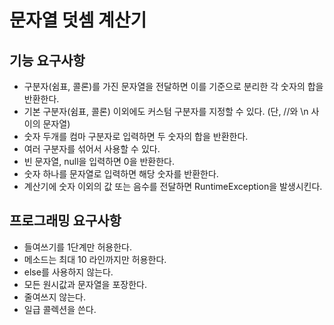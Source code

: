 # 문자열 덧셈 계산기

## 기능 요구사항
 - 구분자(쉼표, 콜론)를 가진 문자열을 전달하면 이를 기준으로 분리한 각 숫자의 합을 반환한다.
 - 기본 구분자(쉼표, 콜론) 이외에도 커스텀 구분자를 지정할 수 있다. (단, //와 \n 사이의 문자열)
 - 숫자 두개를 컴마 구분자로 입력하면 두 숫자의 합을 반환한다.
 - 여러 구분자를 섞어서 사용할 수 있다.
 - 빈 문자열, null을 입력하면 0을 반환한다.
 - 숫자 하나를 문자열로 입력하면 해당 숫자를 반환한다.
 - 계산기에 숫자 이외의 값 또는 음수를 전달하면 RuntimeException을 발생시킨다.
 
## 프로그래밍 요구사항
 - 들여쓰기를 1단계만 허용한다.
 - 메소드는 최대 10 라인까지만 허용한다.
 - else를 사용하지 않는다.
 - 모든 원시값과 문자열을 포장한다.
 - 줄여쓰지 않는다.
 - 일급 콜렉션을 쓴다.
